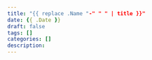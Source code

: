 ```yaml
---
title: "{{ replace .Name "-" " " | title }}"
date: {{ .Date }}
draft: false
tags: []
categories: []
description:
---
```


